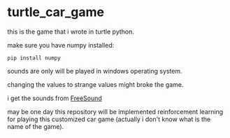 # turtle_car_game

this is the game that i wrote in turtle python. 

make sure you have numpy installed:
```
pip install numpy
```

sounds are only will be played in windows operating system.

changing the values to strange values might broke the game.

i get the sounds from [FreeSound](https://freesound.org)

may be one day this repository will be implemented reinforcement learning for playing this customized car game (actually i don't know what is the name of the game).

